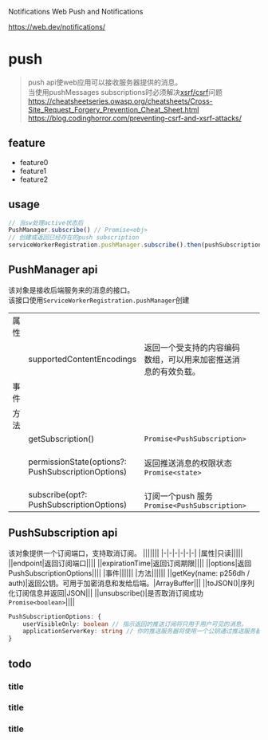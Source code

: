 Notifications
Web Push and Notifications

https://web.dev/notifications/



# push
> push api使web应用可以接收服务器提供的消息。  
> 当使用pushMessages subscriptions时必须解决[xsrf/csrf]()问题 https://cheatsheetseries.owasp.org/cheatsheets/Cross-Site_Request_Forgery_Prevention_Cheat_Sheet.html https://blog.codinghorror.com/preventing-csrf-and-xsrf-attacks/

## feature
- feature0
- feature1
- feature2

## usage
```js
// 当sw处理active状态后
PushManager.subscribe() // Promise<obj>
// 创建或返回已经存在的push subscription
serviceWorkerRegistration.pushManager.subscribe().then(pushSubscription => {...}).catch(err => {...})
```

## PushManager api
该对象是接收后端服务来的消息的接口。  
该接口使用`ServiceWorkerRegistration.pushManager`创建  

|||||||
|-|-|-|-|-|-|
|属性||||||
||supportedContentEncodings|返回一个受支持的内容编码数组，可以用来加密推送消息的有效负载。||||
|事件||||||
|方法||||||
||getSubscription()|`Promise<PushSubscription>`||||
||permissionState(options?: PushSubscriptionOptions)|返回推送消息的权限状态 `Promise<state>`||'prompt', 'denied', or 'granted'||
||subscribe(opt?: PushSubscriptionOptions)|订阅一个push 服务`Promise<PushSubscription>`||||


## PushSubscription api
该对象提供一个订阅端口，支持取消订阅。
|||||||
|-|-|-|-|-|-|
|属性|只读|||||
||endpoint|返回订阅端口||||
||expirationTime|返回订阅期限||||
||options|返回PushSubscriptionOptions||||
|事件||||||
|方法||||||
||getKey(name: p256dh / auth)|返回公钥。可用于加密消息和发给后端。|ArrayBuffer|||
||toJSON()|序列化订阅信息并返回|JSON|||
||unsubscribe()|是否取消订阅成功`Promise<boolean>`||||

```ts
PushSubscriptionOptions: {
    userVisibleOnly: boolean // 指示返回的推送订阅将只用于用户可见的消息。
    applicationServerKey: string // 你的推送服务器将使用一个公钥通过推送服务器向客户端应用程序发送消息。该值是应用程序服务器生成的签名密钥对的一部分，可用于P-256曲线上的椭圆曲线数字签名(ECDSA)。
}
```


## todo
### title
### title
### title
